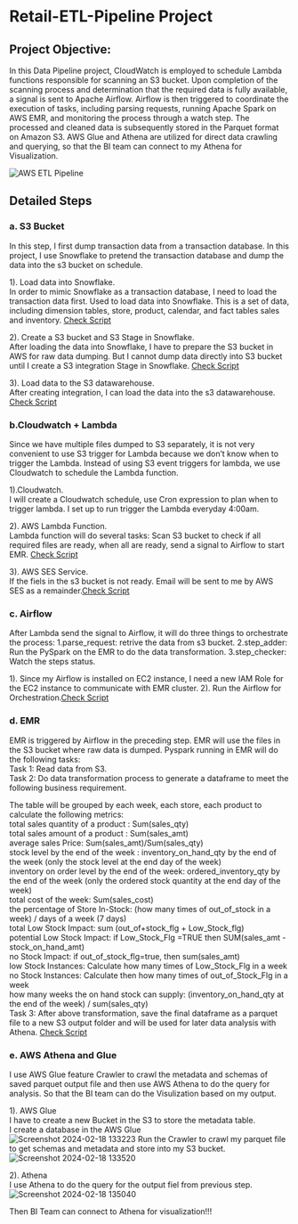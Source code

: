 # Retail-ETL-Pipeline Project

## Project Objective:
In this Data Pipeline project, CloudWatch is employed to schedule Lambda functions responsible for scanning an S3 bucket. Upon completion of the scanning process and determination that the required data is fully available, a signal is sent to Apache Airflow. Airflow is then triggered to coordinate the execution of tasks, including parsing requests, running Apache Spark on AWS EMR, and monitoring the process through a watch step. The processed and cleaned data is subsequently stored in the Parquet format on Amazon S3. AWS Glue and Athena are utilized for direct data crawling and querying, so that the BI team can connect to my Athena for Visualization.

![AWS ETL Pipeline](https://github.com/LeoMeng5223655/Retail-ETL-Pipeline/assets/131537129/5acb93f1-e008-4eae-b339-1489d3e86af5)

## Detailed Steps

### a. S3 Bucket
In this step, I first dump transaction data from a transaction database. In this project, I use Snowflake to pretend the transaction database and dump the data into the s3 bucket on schedule.

1). Load data into Snowflake.<br> 
In order to mimic Snowflake as a transaction database, I need to load the transaction data first. Used to load data into Snowflake. This is a set of data, including dimension tables, store, product, calendar, and fact tables sales and inventory. [Check Script](https://github.com/LeoMeng5223655/Retail-ETL-Pipeline/blob/main/Snow%20Flake/Data%20Ingestion.sql)

2). Create a S3 bucket and S3 Stage in Snowflake.<br>
After loading the data into Snowflake, I have to prepare the S3 bucket in AWS for raw data dumping. But I cannot dump data directly into S3 bucket until I create a S3 integration Stage in Snowflake.
[Check Script](https://github.com/LeoMeng5223655/Retail-ETL-Pipeline/blob/main/Snow%20Flake/Storage%20Integration.sql)

3). Load data to the S3 datawarehouse.<br>
After creating integration, I can load the data into the s3 datawarehouse.
[Check Script](https://github.com/LeoMeng5223655/Retail-ETL-Pipeline/blob/main/Snow%20Flake/Data%20Load.sql)

### b.Cloudwatch + Lambda
Since we have multiple files dumped to S3 separately, it is not very convenient to use S3 trigger for Lambda because we don’t know when to trigger the Lambda. Instead of using S3 event triggers for lambda, we use Cloudwatch to schedule the Lambda function.

1).Cloudwatch.<br>
I will create a Cloudwatch schedule, use Cron expression to plan when to trigger lambda. I set up to run trigger the Lambda everyday 4:00am.

2). AWS Lambda Function.<br>
Lambda function will do several tasks: Scan S3 bucket to check if all required files are ready, when all are ready, send a signal to Airflow to start EMR. [Check Script]( https://github.com/LeoMeng5223655/Retail-ETL-Pipeline/blob/main/Lambda%20Function.py)

3). AWS SES Service.<br>
If the fiels in the s3 bucket is not ready. Email will be sent to me by AWS SES as a remainder.[Check Script](https://github.com/LeoMeng5223655/Retail-ETL-Pipeline/blob/main/AWS%20SES.py)

### c. Airflow
After Lambda send the signal to Airflow, it will do three things to orchestrate the process: 1.parse_request: retrive the data from s3 bucket. 2.step_adder: Run the PySpark on the EMR to do the data transformation. 3.step_checker: Watch the steps status.

1). Since my Airflow is installed on EC2 instance, I need a new IAM Role for the EC2 instance to communicate with EMR cluster.
2). Run the Airflow for Orchestration.[Check Script](https://github.com/LeoMeng5223655/Retail-ETL-Pipeline/blob/main/Airflow%20Dag.py)

### d. EMR
EMR is triggered by Airflow in the preceding step. EMR will use the files in the S3 bucket where raw data is dumped. Pyspark running in EMR will do the following tasks:<br>
Task 1: Read data from S3.<br>
Task 2: Do data transformation process to generate a dataframe to meet the following business requirement.<br>

The table will be grouped by each week, each store, each product to calculate the following metrics:<br>
total sales quantity of a product : Sum(sales_qty)<br>
total sales amount of a product : Sum(sales_amt)<br>
average sales Price: Sum(sales_amt)/Sum(sales_qty)<br>
stock level by the end of the week : inventory_on_hand_qty by the end of the week (only the stock level at the end day of the week)<br>
inventory on order level by the end of the week: ordered_inventory_qty by the end of the week (only the ordered stock quantity at the end day of the week)<br>
total cost of the week: Sum(sales_cost)<br>
the percentage of Store In-Stock: (how many times of out_of_stock in a week) / days of a week (7 days)<br>
total Low Stock Impact: sum (out_of+stock_flg + Low_Stock_flg)<br>
potential Low Stock Impact: if Low_Stock_Flg =TRUE then SUM(sales_amt - stock_on_hand_amt)<br>
no Stock Impact: if out_of_stock_flg=true, then sum(sales_amt)<br>
low Stock Instances: Calculate how many times of Low_Stock_Flg in a week<br>
no Stock Instances: Calculate then how many times of out_of_Stock_Flg in a week<br>
how many weeks the on hand stock can supply: (inventory_on_hand_qty at the end of the week) / sum(sales_qty)<br>
Task 3: After above transformation, save the final dataframe as a parquet file to a new S3 output folder and will be used for later data analysis with Athena.
[Check Script](https://github.com/LeoMeng5223655/Retail-ETL-Pipeline/blob/main/Data%20Transformation.py)

### e. AWS Athena and Glue
I use AWS Glue feature Crawler to crawl the metadata and schemas of saved parquet output file and then use AWS Athena to do the query for analysis. So that the BI team can do the Visulization based on my output.

1). AWS Glue<br>
I have to create a new Bucket in the S3 to store the metadata table. <br>
I create a database in the AWS Glue<br>
![Screenshot 2024-02-18 133223](https://github.com/LeoMeng5223655/Retail-ETL-Pipeline/assets/131537129/44ca7dd4-d45d-41da-9ee7-9a338d14b864)
Run the Crawler to crawl my parquet file to get schemas and metadata and store into my S3 bucket.<br>
![Screenshot 2024-02-18 133520](https://github.com/LeoMeng5223655/Retail-ETL-Pipeline/assets/131537129/88883f8c-d8b7-41a5-8326-f830bdde14cd)

2). Athena<br>
I use Athena to do the query for the output fiel from previous step.
![Screenshot 2024-02-18 135040](https://github.com/LeoMeng5223655/Retail-ETL-Pipeline/assets/131537129/6575a691-200f-4c91-91c1-e8a42d3c2f69)

Then BI Team can connect to Athena for visualization!!!













